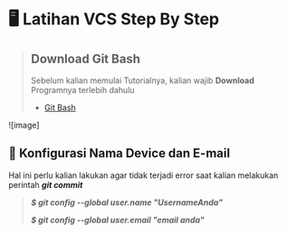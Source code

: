 # 🖥 Latihan VCS Step By Step

> ## Download Git Bash
> Sebelum kalian memulai Tutorialnya, kalian wajib **Download** Programnya terlebih dahulu
>- [Git Bash](https://git-scm.com/downloads)

![image]

## 🤖 Konfigurasi Nama Device dan E-mail
Hal ini perlu kalian lakukan agar tidak terjadi error saat kalian melakukan perintah ***git commit***
> ***$ git config --global user.name "UsernameAnda"***
> 
> ***$ git config --global user.email "email anda"***
